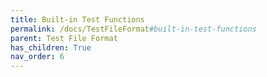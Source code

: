 ```yaml
---
title: Built-in Test Functions
permalink: /docs/TestFileFormat#built-in-test-functions
parent: Test File Format
has_children: True
nav_order: 6
---
```

